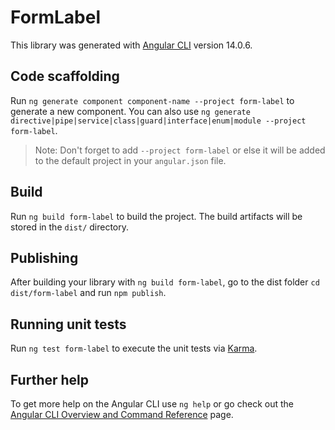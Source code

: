 # FormLabel

This library was generated with [Angular CLI](https://github.com/angular/angular-cli) version 14.0.6.

## Code scaffolding

Run `ng generate component component-name --project form-label` to generate a new component. You can also use `ng generate directive|pipe|service|class|guard|interface|enum|module --project form-label`.
> Note: Don't forget to add `--project form-label` or else it will be added to the default project in your `angular.json` file. 

## Build

Run `ng build form-label` to build the project. The build artifacts will be stored in the `dist/` directory.

## Publishing

After building your library with `ng build form-label`, go to the dist folder `cd dist/form-label` and run `npm publish`.

## Running unit tests

Run `ng test form-label` to execute the unit tests via [Karma](https://karma-runner.github.io).

## Further help

To get more help on the Angular CLI use `ng help` or go check out the [Angular CLI Overview and Command Reference](https://angular.io/cli) page.
